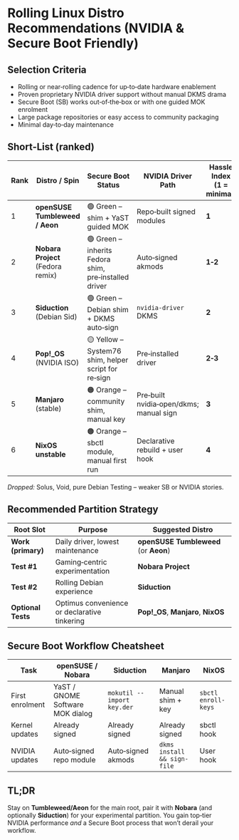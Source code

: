 # Rolling Linux Distro Recommendations (NVIDIA & Secure Boot Friendly)

## Selection Criteria
- Rolling or near‑rolling cadence for up‑to‑date hardware enablement  
- Proven proprietary NVIDIA driver support without manual DKMS drama  
- Secure Boot (SB) works out‑of‑the‑box or with one guided MOK enrolment  
- Large package repositories or easy access to community packaging  
- Minimal day‑to‑day maintenance

## Short‑List (ranked)
| Rank | Distro / Spin | Secure Boot Status | NVIDIA Driver Path | Hassle Index (1 = minimal) | Notes |
|------|---------------|--------------------|--------------------|----------------------------|-------|
| 1 | **openSUSE Tumbleweed / Aeon** | 🟢 Green – shim + YaST guided MOK | Repo‑built signed modules | **1** | Reference “stable‑rolling” experience |
| 2 | **Nobara Project** (Fedora remix) | 🟢 Green – inherits Fedora shim, pre‑installed driver | Auto‑signed akmods | **1‑2** | Ideal gaming test root |
| 3 | **Siduction** (Debian Sid) | 🟢 Green – Debian shim + DKMS auto‑sign | `nvidia-driver` DKMS | **2** | Pure rolling; snapshots mitigate risks |
| 4 | **Pop!_OS** (NVIDIA ISO) | 🟡 Yellow – System76 shim, helper script for re‑sign | Pre‑installed driver | **2‑3** | Best Optimus UX; Ubuntu base |
| 5 | **Manjaro** (stable) | 🟠 Orange – community shim, manual key | Pre‑built nvidia‑open/dkms; manual sign | **3** | AUR depth vs SB friction |
| 6 | **NixOS unstable** | 🟠 Orange – sbctl module, manual first run | Declarative rebuild + user hook | **4** | For experimentation only |

*Dropped:* Solus, Void, pure Debian Testing – weaker SB or NVIDIA stories.

## Recommended Partition Strategy
| Root Slot | Purpose | Suggested Distro |
|-----------|---------|------------------|
| **Work (primary)** | Daily driver, lowest maintenance | **openSUSE Tumbleweed** (or **Aeon**) |
| **Test #1** | Gaming‑centric experimentation | **Nobara Project** |
| **Test #2** | Rolling Debian experience | **Siduction** |
| **Optional Tests** | Optimus convenience or declarative tinkering | **Pop!_OS**, **Manjaro**, **NixOS** |

## Secure Boot Workflow Cheatsheet
| Task | openSUSE / Nobara | Siduction | Manjaro | NixOS |
|------|------------------|-----------|---------|-------|
| First enrolment | YaST / GNOME Software MOK dialog | `mokutil --import key.der` | Manual shim + key | `sbctl enroll-keys` |
| Kernel updates | Already signed | Already signed | Already signed | sbctl hook |
| NVIDIA updates | Auto‑signed repo module | Auto‑signed akmods | `dkms install && sign-file` | User hook |

## TL;DR
Stay on **Tumbleweed/Aeon** for the main root, pair it with **Nobara** (and optionally **Siduction**) for your experimental partition. You gain top‑tier NVIDIA performance *and* a Secure Boot process that won’t derail your workflow.

